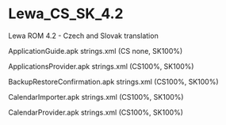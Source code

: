 Lewa_CS_SK_4.2
==============

Lewa ROM 4.2 - Czech and Slovak translation

ApplicationGuide.apk
  strings.xml (CS none, SK100%)

ApplicationsProvider.apk
  strings.xml (CS100%, SK100%)

BackupRestoreConfirmation.apk
  strings.xml (CS100%, SK100%)

CalendarImporter.apk
  strings.xml (CS100%, SK100%)

CalendarProvider.apk
  strings.xml (CS100%, SK100%)
